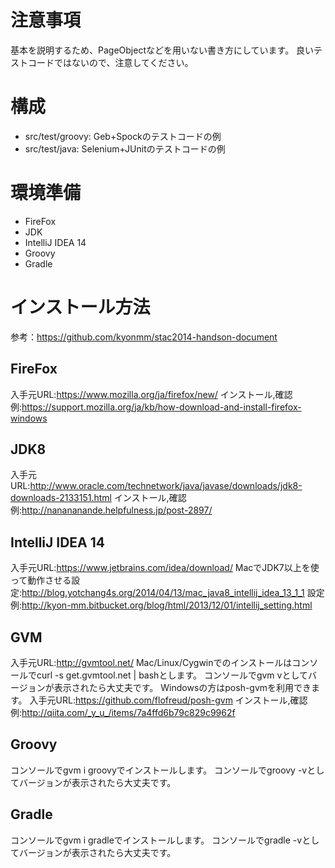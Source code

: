 # 注意事項

基本を説明するため、PageObjectなどを用いない書き方にしています。
良いテストコードではないので、注意してください。

# 構成
* src/test/groovy: Geb+Spockのテストコードの例
* src/test/java: Selenium+JUnitのテストコードの例

# 環境準備

* FireFox
* JDK
* IntelliJ IDEA 14
* Groovy
* Gradle

# インストール方法

参考：https://github.com/kyonmm/stac2014-handson-document

## FireFox

入手元URL:https://www.mozilla.org/ja/firefox/new/
インストール,確認例:https://support.mozilla.org/ja/kb/how-download-and-install-firefox-windows

## JDK8

入手元URL:http://www.oracle.com/technetwork/java/javase/downloads/jdk8-downloads-2133151.html
インストール,確認例:http://nanananande.helpfulness.jp/post-2897/

## IntelliJ IDEA 14

入手元URL:https://www.jetbrains.com/idea/download/
MacでJDK7以上を使って動作させる設定:http://blog.yotchang4s.org/2014/04/13/mac_java8_intellij_idea_13_1_1
設定例:http://kyon-mm.bitbucket.org/blog/html/2013/12/01/intellij_setting.html

## GVM

入手元URL:http://gvmtool.net/
Mac/Linux/Cygwinでのインストールはコンソールでcurl -s get.gvmtool.net | bashとします。
コンソールでgvm vとしてバージョンが表示されたら大丈夫です。
Windowsの方はposh-gvmを利用できます。
入手元URL:https://github.com/flofreud/posh-gvm
インストール,確認例:http://qiita.com/_y_u_/items/7a4ffd6b79c829c9962f

## Groovy

コンソールでgvm i groovyでインストールします。
コンソールでgroovy -vとしてバージョンが表示されたら大丈夫です。

## Gradle

コンソールでgvm i gradleでインストールします。
コンソールでgradle -vとしてバージョンが表示されたら大丈夫です。